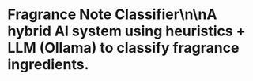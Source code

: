 # Fragrance Note Classifier\n\nA hybrid AI system using heuristics + LLM (Ollama) to classify fragrance ingredients.